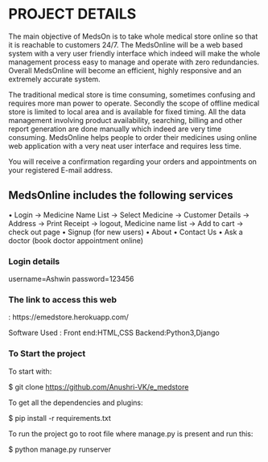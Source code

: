 <h1>PROJECT DETAILS</h1>
<p>The main objective of MedsOn is to take whole medical store online so that it is reachable to customers 24/7. The MedsOnline will be a web based system with a very user friendly interface which indeed will make the whole management process easy to manage and operate with zero redundancies. Overall MedsOnline will become an efficient, highly responsive and an extremely accurate system.

The traditional medical store is time consuming, sometimes confusing and requires more man power to operate. Secondly the scope of offline medical store is limited to local area and is available for fixed timing. All the data management involving product availability, searching, billing and other report generation are done manually which indeed are very time consuming. MedsOnline helps people to order their medicines using online web application with a very neat user interface and requires less time.

You will receive a confirmation regarding your orders and appointments on your registered E-mail address.</p>

<h2>MedsOnline includes the following services</h2>
<p>• Login -> Medicine Name List -> Select Medicine -> Customer Details -> Address -> Print Receipt -> logout, Medicine name list -> Add to cart -> check out page
• Signup (for new users)
• About
• Contact Us
• Ask a doctor (book doctor appointment online)</p>

<h3>Login details</h3>
username=Ashwin
password=123456

 <h3>The link to access this web</h3>:
 https://emedstore.herokuapp.com/

Software Used :
Front end:HTML,CSS
Backend:Python3,Django

<h3>To Start the project</h3>
 To start with:
 
 $ git clone  https://github.com/Anushri-VK/e_medstore
 
 To get all the dependencies and plugins:
 
 $ pip install -r requirements.txt
 
 To run the project go to root file where manage.py is present and run this:
 
 $ python manage.py runserver
 
 
